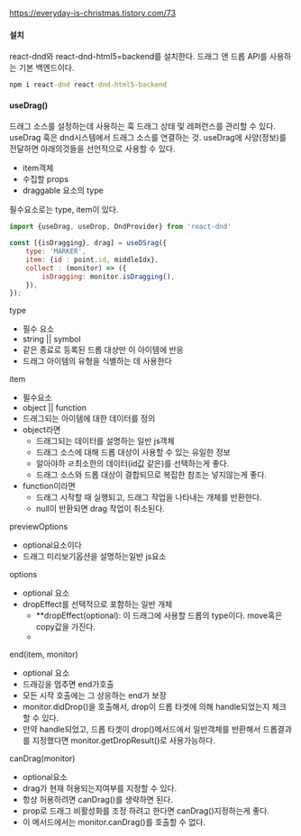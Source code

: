 https://everyday-is-christmas.tistory.com/73
#### 설치
react-dnd와 react-dnd-html5=backend를 설치한다.
드래그 앤 드롭 API를 사용하는 기본 백엔드이다.
```cmd
npm i react-dnd react-dnd-html5-backend
```

#### useDrag()
드래그 소스를 설정하는데 사용하는 훅
드래그 상태 및 레퍼런스를 관리할 수 있다.
useDrag 훅은 dnd시스템에서 드래그 소스를 연결하는 것.
useDrag에 사양(정보)를 전달하면 아래의것들을 선언적으로 사용할 수 있다.

- item객체
- 수집할 props
- draggable 요소의  type

필수요소로는 type, item이 있다.
```jsx
import {useDrag, useDrop, DndProvider} from 'react-dnd'

const [{isDragging}, drag] = useDSrag({
	type: 'MARKER',
	item: {id : point.id, middleIdx},
	collect : (monitor) => ({
		isDragging: monitor.isDragging(),
	}),
});
```

type 
- 필수 요소
- string || symbol
- 같은 종료로 등록된 드롭 대상만 이 아이템에 반응
- 드래그 아이템의 유형을 식별하는 데 사용한다


item
- 필수요소
- object || function
- 드래그되는 아이템에 대한 데이터를 정의
- object라면
	- 드래그되는 데이터를 설명하는 일반 js객체
	- 드래그 소스에 대해 드롭 대상이 사용할 수 있는 유일한 정보
	- 알아야하 ㄹ최소한의 데이터(id값 같은)를 선택하는게 좋다.
	- 드래그 소스와 드롭 대상이 결합되므로 복잡한 참조는 넣지않는게 좋다. 
- function이라면
	- 드래그 시작할 때 실행되고, 드래그 작업을 나타내는 개체를 반환한다.
	- null이 반환되면 drag 작업이 취소된다.

previewOptions
- optional요소이다
- 드래그 미리보기옵션을 설명하는일반 js요소

options
- optional 요소
- dropEffect를 선택적으로 포함하는 일반 개체
	- **dropEffect(optional): 이 드래그에 사용할 드롭의 type이다. move혹은 copy값을 가진다.
	- 

end(item, monitor)
- optional 요소
- 드래깅을 멈추면 end가호출
- 모든 시작 호출에는 그 상응하는 end가 보장
- monitor.didDrop()을 호출해서, drop이 드롭 타겟에 의해 handle되었는지 체크할 수 있다.
- 만약 handle되었고, 드롭 타겟이 drop()메서드에서 일반객체를 반환해서 드롭결과를 지정했다면 monitor.getDropResult()로 사용가능하다.


canDrag(monitor)
- optional요소
- drag가 현재 허용되는지여부를 지정할 수 있다. 
- 항상 허용하려면 canDrag()를 생략하면 된다.
- prop로 드래그 비활성화를 조정 하려고 한다면 canDrag()지정하는게 좋다.
- 이 메서드에서는 monitor.canDrag()를 호출할 수 없다.


